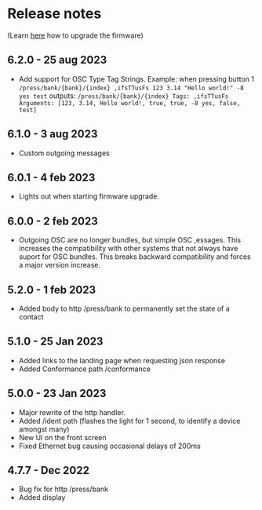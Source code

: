 # Release notes

(Learn [here](https://github.com/bzzrs/gpio-6i6o/wiki/Upgrade-Firmware) how to upgrade the firmware)

## 6.2.0 - 25 aug 2023
- Add support for OSC Type Tag Strings.
Example: when pressing button 1 `/press/bank/{bank}/{index} ,ifsTTusFs 123 3.14 "Hello world!" -8 yes test`
   outputs: `/press/bank/{bank}/{index} Tags: ,ifsTTusFs Arguments: [123, 3.14, Hello world!, true, true, -8 yes, false, test]`

## 6.1.0 - 3 aug 2023
- Custom outgoing messages 

## 6.0.1 - 4 feb 2023
- Lights out when starting firmware upgrade.

## 6.0.0 - 2 feb 2023
- Outgoing OSC are no longer bundles, but simple OSC ,essages. This increases the compatibility with other systems that not always have suport for OSC bundles. This breaks backward compatibility and forces a major version increase.

## 5.2.0 - 1 feb 2023
- Added body to http /press/bank to permanently set the state of a contact

## 5.1.0 - 25 Jan 2023
- Added links to the landing page when requesting json response
- Added Conformance path /conformance

## 5.0.0 - 23 Jan 2023
- Major rewrite of the http handler.
- Added /ident path (flashes the light for 1 second, to identify a device amongst many)
- New UI on the front screen
- Fixed Ethernet bug causing occasional delays of 200ms

## 4.7.7 - Dec 2022
- Bug fix for http /press/bank
- Added display
